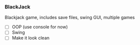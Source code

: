 ### BlackJack
Blackjack game, includes save files, 
swing GUI, multiple games
- [ ] OOP (use console for now)
- [ ] Swing 
- [ ] Make it look clean